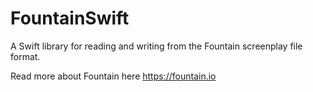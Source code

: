 # FountainSwift

A Swift library for reading and writing from the Fountain screenplay file format.

Read more about Fountain here https://fountain.io


